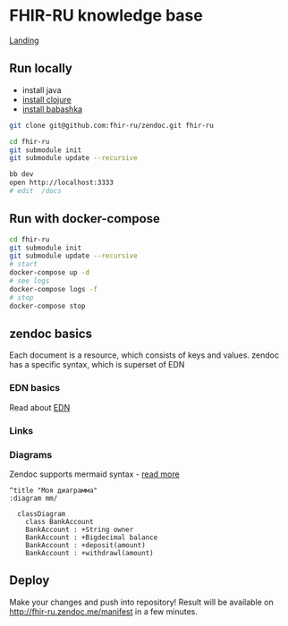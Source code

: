 # FHIR-RU knowledge base

[Landing](http://fhir-ru.zendoc.me/manifest)

## Run locally

* install java
* [install clojure](https://clojure.org/guides/getting_started#_clojure_installer_and_cli_tools)
* [install babashka](https://github.com/babashka/babashka#installation)

```bash
git clone git@github.com:fhir-ru/zendoc.git fhir-ru

cd fhir-ru
git submodule init
git submodule update --recursive

bb dev
open http://localhost:3333
# edit  /docs

```

## Run with docker-compose

```bash
cd fhir-ru
git submodule init
git submodule update --recursive
# start
docker-compose up -d
# see logs
docker-compose logs -f 
# stop
docker-compose stop
```

## zendoc basics

Each document is a resource, which consists of keys and values.
zendoc has a specific syntax, which is superset of EDN

### EDN basics

Read about [EDN](https://learnxinyminutes.com/docs/edn/)

### Links


### Diagrams

Zendoc supports mermaid syntax - [read more](https://mermaid-js.github.io/mermaid/#/)

```
^title "Моя диаграмма"
:diagram mm/

  classDiagram
    class BankAccount
    BankAccount : +String owner
    BankAccount : +Bigdecimal balance
    BankAccount : +deposit(amount)
    BankAccount : +withdrawl(amount)

```

## Deploy

Make your changes and push into repository!
Result will be available on http://fhir-ru.zendoc.me/manifest in a few minutes.
